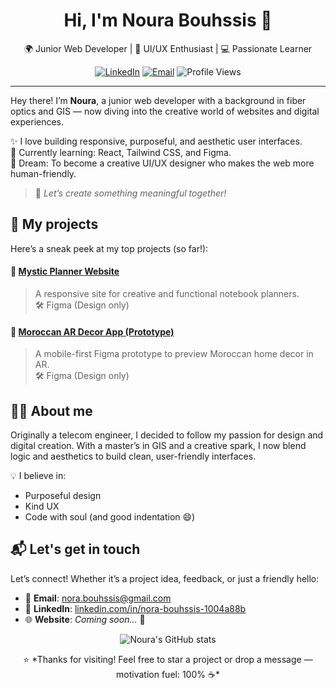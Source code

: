 <!-- PROFILE HEADER -->
<h1 align="center">Hi, I'm Noura Bouhssis 👋</h1>
<p align="center">
  🌍 Junior Web Developer | 🎨 UI/UX Enthusiast | 💻 Passionate Learner
</p>

<p align="center">
  <a href="https://linkedin.com/in/nora-bouhssis-1004a88b"><img src="https://img.shields.io/badge/LinkedIn-Connect-blue?logo=linkedin" alt="LinkedIn"></a>
  <a href="mailto:nora.bouhssis@gmail.com"><img src="https://img.shields.io/badge/Email-Say%20Hi!-red?logo=gmail" alt="Email"></a>
  <img src="https://komarev.com/ghpvc/?username=norabouhssis&style=flat-square&color=blue" alt="Profile Views">
</p>

---

Hey there! I’m **Noura**, a junior web developer with a background in fiber optics and GIS — now diving into the creative world of websites and digital experiences.

✨ I love building responsive, purposeful, and aesthetic user interfaces.  
📘 Currently learning: React, Tailwind CSS, and Figma.  
🎯 Dream: To become a creative UI/UX designer who makes the web more human-friendly.

> 🚀 *Let’s create something meaningful together!*

## 🧩 My projects

Here’s a sneak peek at my top projects (so far!):

#### 🎨 [Mystic Planner Website](https://yourdemo.com/mystic-planner)
> A responsive site for creative and functional notebook planners.  
> 🛠️ Figma (Design only) 

#### 🕌 [Moroccan AR Decor App (Prototype)](https://www.figma.com/yourprojectlink)
> A mobile-first Figma prototype to preview Moroccan home decor in AR.  
> 🛠️ Figma (Design only)

## 👩‍🎓 About me

Originally a telecom engineer, I decided to follow my passion for design and digital creation. With a master’s in GIS and a creative spark, I now blend logic and aesthetics to build clean, user-friendly interfaces.

💡 I believe in:
- Purposeful design
- Kind UX
- Code with soul (and good indentation 😄)

## 📬 Let's get in touch

Let’s connect! Whether it’s a project idea, feedback, or just a friendly hello:

- 📧 **Email**: [nora.bouhssis@gmail.com](mailto:nora.bouhssis@gmail.com)  
- 💼 **LinkedIn**: [linkedin.com/in/nora-bouhssis-1004a88b](https://linkedin.com/in/nora-bouhssis-1004a88b)  
- 🌐 **Website**: *Coming soon...* 👀

<p align="center">
  <img src="https://github-readme-stats.vercel.app/api?username=norabouhssis&show_icons=true&theme=radical" alt="Noura's GitHub stats" />
</p>

<p align="center">
  ⭐ *Thanks for visiting! Feel free to star a project or drop a message — motivation fuel: 100% ☕*
</p>
